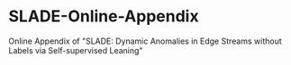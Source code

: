 # SLADE-Online-Appendix
Online Appendix of "SLADE: Dynamic Anomalies in Edge Streams without Labels via Self-supervised Leaning"
